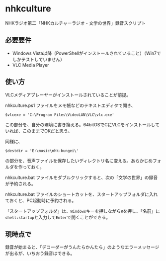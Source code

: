 # nhkculture

NHKラジオ第二「NHKカルチャーラジオ・文学の世界」録音スクリプト

## 必要要件

- Windows Vista以降（PowerShellがインストールされていること）（Win7でしかテストしていません）
- VLC Media Player

## 使い方

VLCメディアプレーヤーがインストールされていることが前提。

nhkculture.ps1 ファイルをメモ帳などのテキストエディタで開き、

```
$vlcexe = 'C:\Program Files\VideoLAN\VLC\vlc.exe'
```

この部分を、自分の環境に書き換える。64bitOSでCにVLCをインストールしていれば、このままでOKだと思う。

同様に、

```
$destdir = 'E:\music\nhk-bungei\'
```

の部分を、音声ファイルを保存したいディレクトリ名に変える。あらかじめフォルダを作っておく。

nhkculture.bat ファイルをダブルクリックすると、次の「文学の世界」の録音が予約される。

nhkculture.bat ファイルのショートカットを、スタートアップフォルダに入れておくと、PC起動時に予約される。

「スタートアップフォルダ」は、`Windows`キーを押しながら`R`を押し、「名前」に`shell:startup`と入力して`Enter`で開くことができる。

## 現時点で

録音が始まると、「デコーダーがうんたらかんたら」のようなエラーメッセージが出るが、いちおう録音はできる。

